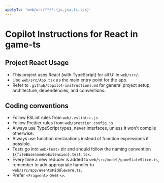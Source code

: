 ```yaml
---
applyTo: 'web/src/**/*.{js,jsx,ts,tsx}'
---
```

# Copilot Instructions for React in game-ts

## Project React Usage

- This project uses React (with TypeScript) for all UI in `web/src/`.
- Use `web/src/App.tsx` as the main entry point for the app.
- Refer to `.github/copilot-instructions.md` for general project setup, architecture, dependencies, and conventions.

## Coding conventions

- Follow ESLint rules from `web/.eslintrc.js` 
- Follow Prettier rules from `web/prettier.config.js`.
- Always use TypeScript types, never interfaces, unless it won't compile otherwise.
- Always use function declarations instead of function expressions if possible.
- Tests go into `web/test/` dir and should follow the naming convention `${fileBasenameNoExtension}.test.tsx`.
- Every time a new reducer is added to `web/src/model/gameStateSlice.ts`, remember to add appropriate handler to `web/src/app/eventsMiddleware.ts`.
- Prefer `<Fragment>` over `<>`.
